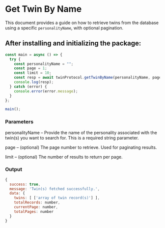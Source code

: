 # Get Twin By Name 

This document provides a guide on how to retrieve twins from the database using a specific `personalityName`, with optional pagination.

## After installing and initializing the package:

```javascript
const main = async () => {
  try {
    const personalityName = "";
    const page = 1;
    const limit = 10;
    const resp = await twinProtocol.getTwinByName(personalityName, page, limit);
    console.log(resp);
  } catch (error) {
    console.error(error.message);
  }
};

main();
```

### Parameters
personalityName – Provide the name of the personality associated with the twin(s) you want to search for. This is a required string parameter.

page – (optional) The page number to retrieve. Used for paginating results.

limit – (optional) The number of results to return per page.

### Output
```javascript
{
  success: true,
  message: 'Twin(s) fetched successfully.',
  data: {
    twins: [ ['array of twin record(s)'] ],
    totalRecords: number,
    currentPage: number,
    totalPages: number
  }
}
```